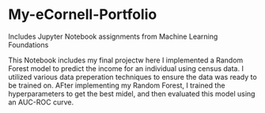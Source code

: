 # My-eCornell-Portfolio
Includes Jupyter Notebook assignments from Machine Learning Foundations

This Notebook includes my final projectw here I implemented a Random Forest model to predict the income for an individual using census data. I utilized various data preperation techniques to ensure the data was ready to be trained on. AFter implementing my Random Forest, I trained the hyperparameters to get the best midel, and then evaluated this model using an AUC-ROC curve.  
